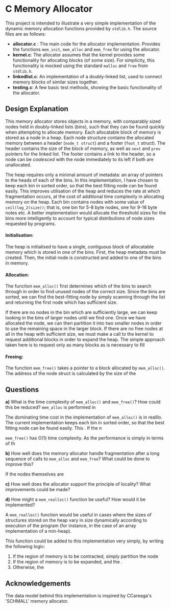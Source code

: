 # C Memory Allocator
This project is intended to illustrate a very simple implementation of the dynamic memory allocation functions provided by `stdlib.h`. The source files are as follows:
  * __allocator.c__ : The main code for the allocator implementation. Provides the functions `mem_init`, `mem_alloc` and `mem_free` for using the allocator.
  * __kernel.c__: The allocator assumes that the kernel provides some functionality for allocating blocks (of some size). For simplicity, this functionality is mocked using the standard `malloc` and `free` from `stdlib.h`.
  * __linkedlist.c__: An implementation of a doubly-linked list, used to connect memory blocks of similar sizes together.
  * __testing.c__: A few basic test methods, showing the basic functionality of the allocator.

## Design Explanation
This memory allocator stores objects in a memory, with comparably sized nodes held in doubly-linked lists (_bins_), such that they can be found quickly when attempting to allocate memory. Each allocatable block of memory is stored as a node in a heap. Each node structure contains the allocated memory between a header (`node_t struct`) and a footer (`foot_t` struct). The header contains the size of the block of memory, as well as `next` and `prev` pointers for the linked list. The footer contains a link to the header, so a node can be _coalesced_ with the node immediately to its left if both are unallocated.

The heap requires only a minimal amount of metadata: an array of pointers to the heads of each of the bins. In this implementation, I have chosen to keep each bin in sorted order, so that the best fitting node can be found easily. This improves utilisation of the heap and reduces the rate at which fragmentation occurs, at the cost of additional time complexity in allocating memory on the heap. Each bin contains nodes with some value of `ceil(log_2(size))`; that is, one bin for 5-8 byte nodes, one for 9-16 byte notes etc. A better implementation would allocate the threshold sizes for the bins more intelligently to account for typical distributions of node sizes requested by programs.

#### Initialisation:
The heap is initialised to have a single, contiguous block of allocatable memory which is stored in one of the bins. First, the heap metadata must be created. Then, the initial node is constructed and added to one of the bins in memory.

#### Allocation:
The function `mem_alloc()` first determines which of the bins to search through in order to find unused nodes of the correct size. Since the bins are sorted, we can find the best-fitting node by simply scanning through the list and returning the first node which has sufficient size. 

If there are no nodes in the bin which are sufficiently large, we can keep looking in the bins of larger nodes until we find one. Once we have allocated the node, we can then partition it into two smaller nodes in order to use the remaining space in the larger block. If there are no free nodes at all in the heap with sufficient size, we must make a call to the kernel to request additional blocks in order to expand the heap. The simple approach taken here is to request only as many blocks as is necessary to fill

#### Freeing:
The function `mem_free()` takes a pointer to a block allocated by `mem_alloc()`. The address of the node struct is calculated by the size of the  

## Questions

**a)** What is the time complexity of `mem_alloc()` and `mem_free()`? How could this be reduced?
`mem_alloc` is performed in 

The dominating time cost in the implementation of `mem_alloc()` is in realllo. The current implementation keeps each bin in sorted order, so that the best fitting node can be found easily. This . If the n



`mem_free()` has O(1) time complexity. As the performance is simply in terms of th


**b)** How well does the memory allocator handle fragmentation after a long sequence of calls to `mem_alloc` and `mem_free`? What could be done to improve this?

If the nodes themselves are


**c)** How well does the allocator support the principle of locality? What improvements could be made?



**d)** How might a `mem_realloc()` function be useful? How would it be implemented?

A `mem_realloc()` function would be useful in cases where the sizes of structures stored on the heap vary in size dynamically according to execution of the program (for instance, in the case of an array implementation of a min-heap).

This function could be added to this implementation very simply, by writing the following logic:
  1. If the region of memory is to be contracted, simply partition the node 
  2. If the region of memory is to be expanded, and the .
  3. Otherwise, the

## Acknowledgements

The data model behind this implementation is inspired by CCareaga's 'SCHMALL' memory allocator.